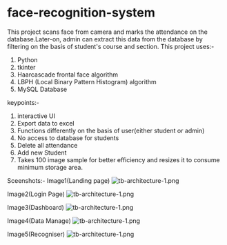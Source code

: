 # face-recognition-system
This project scans face from camera and marks the attendance on the database.Later-on, admin can extract this data from the database by filtering on the basis of student's course and section.
This project uses:-
1) Python
2) tkinter 
3) Haarcascade frontal face algorithm
4) LBPH (Local Binary Pattern Histogram) algorithm
5) MySQL Database

keypoints:-
1) interactive UI
2) Export data to excel 
3) Functions differently on the basis of user(either student or admin)
4) No access to database for students 
5) Delete all attendance
6) Add new Student
7) Takes 100 image sample for better efficiency and resizes it to consume minimum storage area.

Sceenshots:-
Image1(Landing page)
![tb-architecture-1.png](https://user-images.githubusercontent.com/70520718/131241987-e7a37886-0eb4-4808-8864-e0b7d7f553c4.png)

Image2(Login Page)
![tb-architecture-1.png](https://user-images.githubusercontent.com/70520718/131241993-fef34b28-ed40-48ab-a437-2831f07f7900.png)

Image3(Dashboard)
![tb-architecture-1.png](https://user-images.githubusercontent.com/70520718/131242001-a5220405-1619-4cef-aafc-a4404c3545f3.png)

Image4(Data Manage)
![tb-architecture-1.png](https://user-images.githubusercontent.com/70520718/131242004-ae2f555e-0ed7-4c3f-a9e6-580735cfc4f1.png)

Image5(Recogniser)
![tb-architecture-1.png](https://user-images.githubusercontent.com/70520718/131242008-7df9e27c-7084-480a-8be0-4fdd12bc0242.png)
